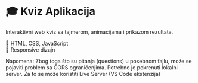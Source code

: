 # 🎓 Kviz Aplikacija
Interaktivni web kviz sa tajmerom, animacijama i prikazom rezultata.

🔹 HTML, CSS, JavaScript  
🔹 Responsive dizajn  

Napomena: Zbog toga što su pitanja (questions) u posebnom fajlu, može se pojaviti problem sa CORS ograničenjima. Potrebno je pokrenuti lokalni server.
Za to se može koristiti Live Server (VS Code ekstenzija)
